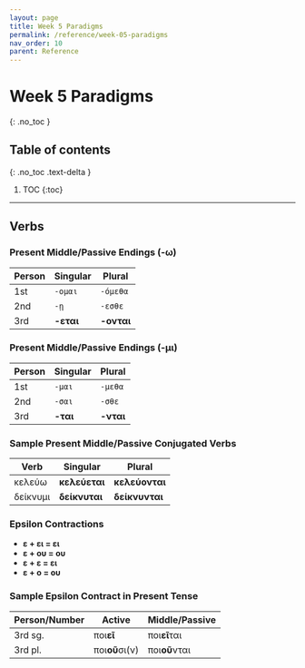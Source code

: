 ```yaml
---
layout: page
title: Week 5 Paradigms
permalink: /reference/week-05-paradigms
nav_order: 10
parent: Reference
---
```


# Week 5 Paradigms
{: .no_toc }

## Table of contents
{: .no_toc .text-delta }

1. TOC
{:toc}

***

## Verbs

### Present Middle/Passive Endings (-ω)

| Person | Singular | Plural |
| ----- | ----- | ----- |
| 1st | `-ομαι` | `-όμεθα` |
| 2nd | `-ῃ` | `-εσθε`|
| 3rd | **-εται** | **-ονται** |

### Present Middle/Passive Endings (-μι)

| Person | Singular | Plural |
| ----- | ----- | ----- |
| 1st | `-μαι` | `-μεθα` |
| 2nd | `-σαι` | `-σθε`|
| 3rd | **-ται** | **-νται** |

### Sample Present Middle/Passive Conjugated Verbs
| Verb | Singular | Plural |
| ----- | ----- | ----- |
| κελεύω | **κελεύεται** | **κελεύονται** |
| δείκνυμι | **δείκνυται** | **δείκνυνται** |

### Epsilon Contractions

* **ε + ει = ει**
* **ε + ου = ου**
* **ε + ε = ει**
* **ε + ο = ου**

### Sample Epsilon Contract in Present Tense

| Person/Number | Active | Middle/Passive |
| ----- | ----- | ----- |
| 3rd sg. | ποι**εῖ** | ποι**εῖ**ται |
| 3rd pl. | ποι**οῦ**σι(ν) | ποι**οῦ**νται |